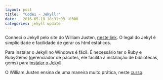 ```yaml
---
layout: post
title:  "Code1 - Jekyll!"
date:   2016-05-10 18:31:03 -0300
categories: jekyll update
---
```

Conheci o Jekyll pelo site do William Justen, [neste link].
O legal do Jekyl é simplicidade e facilidade de gerar os html estáticos.

Para instalar o Jekyll no Windows é fácil.
É necessário ter o Ruby e RubyGems (gerenciador de pacotes, ele facilita a instalação de bibliotecas, gems) para [instalar o Jekyll].

O William Justen ensina de uma maneira muito prática, neste [curso].

[instalar o Jekyll]: https://jekyllrb.com/docs/installation/
[neste link]: http://willianjusten.com.br/
[curso]: http://willianjusten.com.br/cursos/
